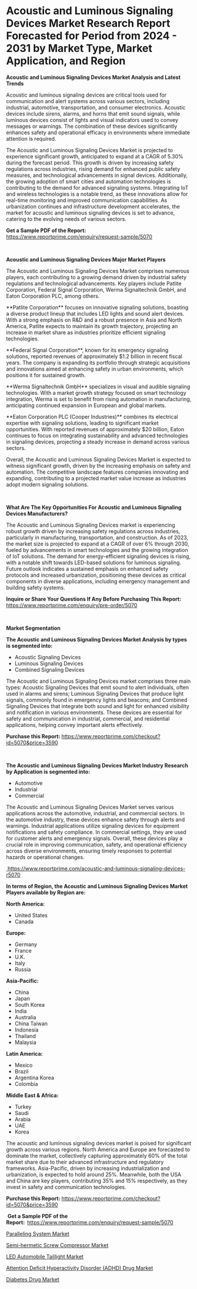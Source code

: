 <p><h1>Acoustic and Luminous Signaling Devices Market Research Report Forecasted for Period from 2024 -  2031 by Market Type, Market Application, and Region</h1></p><p><strong>Acoustic and Luminous Signaling Devices Market Analysis and Latest Trends</strong></p>
<p><p>Acoustic and luminous signaling devices are critical tools used for communication and alert systems across various sectors, including industrial, automotive, transportation, and consumer electronics. Acoustic devices include sirens, alarms, and horns that emit sound signals, while luminous devices consist of lights and visual indicators used to convey messages or warnings. The combination of these devices significantly enhances safety and operational efficacy in environments where immediate attention is required.</p><p>The Acoustic and Luminous Signaling Devices Market is projected to experience significant growth, anticipated to expand at a CAGR of 5.30% during the forecast period. This growth is driven by increasing safety regulations across industries, rising demand for enhanced public safety measures, and technological advancements in signal devices. Additionally, the growing adoption of smart cities and automation technologies is contributing to the demand for advanced signaling systems. Integrating IoT and wireless technologies is a notable trend, as these innovations allow for real-time monitoring and improved communication capabilities. As urbanization continues and infrastructure development accelerates, the market for acoustic and luminous signaling devices is set to advance, catering to the evolving needs of various sectors.</p></p>
<p><strong>Get a Sample PDF of the Report:&nbsp;</strong> <a href="https://www.reportprime.com/enquiry/request-sample/5070?utm_campaign=10&utm_medium=2&utm_source=Github&utm_content=ia&utm_term=28102024&utm_id=acoustic-and-luminous-signaling-devices">https://www.reportprime.com/enquiry/request-sample/5070</a></p>
<p>&nbsp;</p>
<p><strong>Acoustic and Luminous Signaling Devices Major Market Players</strong></p>
<p><p>The Acoustic and Luminous Signaling Devices Market comprises numerous players, each contributing to a growing demand driven by industrial safety regulations and technological advancements. Key players include Patlite Corporation, Federal Signal Corporation, Werma Signaltechnik GmbH, and Eaton Corporation PLC, among others.</p><p>**Patlite Corporation** focuses on innovative signaling solutions, boasting a diverse product lineup that includes LED lights and sound alert devices. With a strong emphasis on R&D and a robust presence in Asia and North America, Patlite expects to maintain its growth trajectory, projecting an increase in market share as industries prioritize efficient signaling technologies.</p><p>**Federal Signal Corporation**, known for its emergency signaling solutions, reported revenues of approximately $1.2 billion in recent fiscal years. The company is expanding its portfolio through strategic acquisitions and innovations aimed at enhancing safety in urban environments, which positions it for sustained growth.</p><p>**Werma Signaltechnik GmbH** specializes in visual and audible signaling technologies. With a market growth strategy focused on smart technology integration, Werma is set to benefit from rising automation in manufacturing, anticipating continued expansion in European and global markets.</p><p>**Eaton Corporation PLC (Cooper Industries)** combines its electrical expertise with signaling solutions, leading to significant market opportunities. With reported revenues of approximately $20 billion, Eaton continues to focus on integrating sustainability and advanced technologies in signaling devices, projecting a steady increase in demand across various sectors.</p><p>Overall, the Acoustic and Luminous Signaling Devices Market is expected to witness significant growth, driven by the increasing emphasis on safety and automation. The competitive landscape features companies innovating and expanding, contributing to a projected market value increase as industries adopt modern signaling solutions.</p></p>
<p>&nbsp;</p>
<p><strong>What Are The Key Opportunities For Acoustic and Luminous Signaling Devices Manufacturers?</strong></p>
<p><p>The Acoustic and Luminous Signaling Devices market is experiencing robust growth driven by increasing safety regulations across industries, particularly in manufacturing, transportation, and construction. As of 2023, the market size is projected to expand at a CAGR of over 6% through 2030, fueled by advancements in smart technologies and the growing integration of IoT solutions. The demand for energy-efficient signaling devices is rising, with a notable shift towards LED-based solutions for luminous signaling. Future outlook indicates a sustained emphasis on enhanced safety protocols and increased urbanization, positioning these devices as critical components in diverse applications, including emergency management and building safety systems.</p></p>
<p><strong>Inquire or Share Your Questions If Any Before Purchasing This Report:</strong> <a href="https://www.reportprime.com/enquiry/pre-order/5070?utm_campaign=10&utm_medium=2&utm_source=Github&utm_content=ia&utm_term=28102024&utm_id=acoustic-and-luminous-signaling-devices">https://www.reportprime.com/enquiry/pre-order/5070</a></p>
<p>&nbsp;</p>
<p><strong>Market Segmentation</strong></p>
<p><strong>The Acoustic and Luminous Signaling Devices Market Analysis by types is segmented into:</strong></p>
<p><ul><li>Acoustic Signaling Devices</li><li>Luminous Signaling Devices</li><li>Combined Signaling Devices</li></ul></p>
<p><p>The Acoustic and Luminous Signaling Devices market comprises three main types: Acoustic Signaling Devices that emit sound to alert individuals, often used in alarms and sirens; Luminous Signaling Devices that produce light signals, commonly found in emergency lights and beacons; and Combined Signaling Devices that integrate both sound and light for enhanced visibility and notification in various environments. These devices are essential for safety and communication in industrial, commercial, and residential applications, helping convey important alerts effectively.</p></p>
<p><strong>Purchase this Report:&nbsp;</strong><a href="https://www.reportprime.com/checkout?id=5070&price=3590&utm_campaign=10&utm_medium=2&utm_source=Github&utm_content=ia&utm_term=28102024&utm_id=acoustic-and-luminous-signaling-devices">https://www.reportprime.com/checkout?id=5070&price=3590</a></p>
<p>&nbsp;</p>
<p><strong>The Acoustic and Luminous Signaling Devices Market Industry Research by Application is segmented into:</strong></p>
<p><ul><li>Automotive</li><li>Industrial</li><li>Commercial</li></ul></p>
<p><p>The Acoustic and Luminous Signaling Devices Market serves various applications across the automotive, industrial, and commercial sectors. In the automotive industry, these devices enhance safety through alerts and warnings. Industrial applications utilize signaling devices for equipment notifications and safety compliance. In commercial settings, they are used for customer alerts and emergency signals. Overall, these devices play a crucial role in improving communication, safety, and operational efficiency across diverse environments, ensuring timely responses to potential hazards or operational changes.</p></p>
<p><a href="https://www.reportprime.com/acoustic-and-luminous-signaling-devices-r5070?utm_campaign=10&utm_medium=2&utm_source=Github&utm_content=ia&utm_term=28102024&utm_id=acoustic-and-luminous-signaling-devices">&nbsp;https://www.reportprime.com/acoustic-and-luminous-signaling-devices-r5070</a></p>
<p><strong>In terms of Region, the Acoustic and Luminous Signaling Devices Market Players available by Region are:</strong></p>
<p>
    <p> <strong> North America: </strong>
        <ul>
            <li>United States</li>
            <li>Canada</li>
        </ul>
        </p> 
    <p> <strong> Europe: </strong>
        <ul>
            <li>Germany</li>
            <li>France</li>
            <li>U.K.</li>
            <li>Italy</li>
            <li>Russia</li>
        </ul>
        </p> 
    <p> <strong> Asia-Pacific: </strong>
        <ul>
            <li>China</li>
            <li>Japan</li>
            <li>South Korea</li>
            <li>India</li>
            <li>Australia</li>
            <li>China Taiwan</li>
            <li>Indonesia</li>
            <li>Thailand</li>
            <li>Malaysia</li>
        </ul>
        </p> 
    <p> <strong> Latin America: </strong>
        <ul>
            <li>Mexico</li>
            <li>Brazil</li>
            <li>Argentina Korea</li>
            <li>Colombia</li>
        </ul>
        </p> 
    <p> <strong> Middle East & Africa: </strong>
        <ul>
            <li>Turkey</li>
            <li>Saudi</li>
            <li>Arabia</li>
            <li>UAE</li>
            <li>Korea</li>
        </ul>
    </p>
    </p>
<p><p>The acoustic and luminous signaling devices market is poised for significant growth across various regions. North America and Europe are forecasted to dominate the market, collectively capturing approximately 60% of the total market share due to their advanced infrastructure and regulatory frameworks. Asia-Pacific, driven by increasing industrialization and urbanization, is expected to hold around 25%. Meanwhile, both the USA and China are key players, contributing 35% and 15% respectively, as they invest in safety and communication technologies.</p></p>
<p><strong>Purchase this Report: </strong><a href="https://www.reportprime.com/checkout?id=5070&price=3590&utm_campaign=10&utm_medium=2&utm_source=Github&utm_content=ia&utm_term=28102024&utm_id=acoustic-and-luminous-signaling-devices">https://www.reportprime.com/checkout?id=5070&price=3590</a></p>
<p>&nbsp;<strong>Get a Sample PDF of the Report:&nbsp;&nbsp;</strong><a href="https://www.reportprime.com/enquiry/request-sample/5070?utm_campaign=10&utm_medium=2&utm_source=Github&utm_content=ia&utm_term=28102024&utm_id=acoustic-and-luminous-signaling-devices">https://www.reportprime.com/enquiry/request-sample/5070</a></p>
<p><strong></strong></p>
<p><p><a href="https://github.com/kimhelmer83/Market-Research-Report-List-1/blob/main/paralleling-system-market.md?utm_campaign=10&utm_medium=2&utm_source=Github&utm_content=ia&utm_term=28102024&utm_id=acoustic-and-luminous-signaling-devices">Paralleling System Market</a></p><p><a href="https://issuu.com/reportprime-2/docs/semi-hermetic-screw-compressor-mark_90709ac52becd4?utm_campaign=10&utm_medium=2&utm_source=Github&utm_content=ia&utm_term=28102024&utm_id=acoustic-and-luminous-signaling-devices">Semi-hermetic Screw Compressor Market</a></p><p><a href="https://github.com/JubayerMia832/Market-Research-Report-List-1/blob/main/led-automobile-taillight-market.md?utm_campaign=10&utm_medium=2&utm_source=Github&utm_content=ia&utm_term=28102024&utm_id=acoustic-and-luminous-signaling-devices">LED Automobile Taillight Market</a></p><p><a href="https://www.linkedin.com/pulse/attention-deficit-hyperactivity-disorder-adhd-drug-market-dllxe?utm_campaign=10&utm_medium=2&utm_source=Github&utm_content=ia&utm_term=28102024&utm_id=acoustic-and-luminous-signaling-devices">Attention Deficit Hyperactivity Disorder (ADHD) Drug Market</a></p><p><a href="https://www.linkedin.com/pulse/emerging-technologies-reshaping-diabetes-drug-market-impact-warpe?utm_campaign=10&utm_medium=2&utm_source=Github&utm_content=ia&utm_term=28102024&utm_id=acoustic-and-luminous-signaling-devices">Diabetes Drug Market</a></p></p>